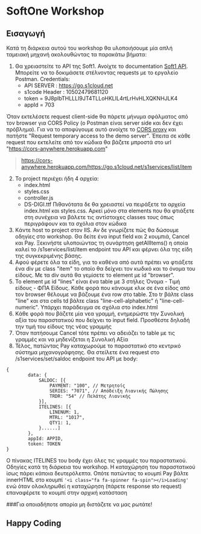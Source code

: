 # SoftOne Workshop

## Εισαγωγή

Κατά τη διάρκεια αυτού του workshop θα υλοποιήσουμε μία απλή ταμειακή μηχανή ακολουθώντας τα παρακάτω βήματα:

1. Θα χρειαστείτε το API της Soft1. Ανοίχτε το documentation [Soft1 API](http://s1sites.s1cloud.net/s1docs/goapi/docs/index.html#overview). Μπορείτε να το δοκιμάσετε στέλνοντας requests με το εργαλείο Postman. Credentials:
    * API SERVER : https://go.s1cloud.net
    * s1code Header : 10502479681120
    * token = 9J8pIbTHLLLI9JT4TLLoHKLIL4rtLrHvHLXQKNHJLK4
    * appId = 703

Όταν εκτελέσετε request client-side θα πάρετε μήνυμα σφάλματος από τον browser για CORS Policy (ο Postman είναι server side και δεν έχει πρόβλημα). Για να το αποφύγουμε αυτό ανοίχτε το [CORS proxy](https://cors-anywhere.herokuapp.com) και πατήστε "Request temporary access to the demo server". Έπειτα σε κάθε request που εκτελείτε από τον κώδικα θα βάζετε μπροστά στο url "https://cors-anywhere.herokuapp.com"
>https://cors-anywhere.herokuapp.com/https://go.s1cloud.net/s1services/list/item
2. To project περιέχει ήδη 4 αρχεία: 
    * index.html 
    * styles.css 
    * controller.js
    * DS-DIGI.ttf
Πιθανότατα δε θα χρειαστεί να πειράξετε τα αρχεία index.html και styles.css. Αρκεί μόνο στα elements που θα φτιάξετε στη συνέχεια να βάλετε τις αντίστοιχες classes τους όπως περιγράφουν και τα σχόλια στον κώδικα
3. Kάντε host το project στον IIS. Αν δε γνωρίζετε πώς θα δώσουμε οδηγίες στο workshop. Θα δείτε ένα input field και 2 κουμπιά, Cancel και Pay. Ξεκινήστε υλοποιώντας τη συνάρτηση getAllItems() η οποία καλεί το /s1services/list/item endpoint του API και φέρνει όλα της είδη της συγκεκριμένης βάσης.
4. Αφού φέρετε όλα τα είδη, για το καθένα από αυτά πρέπει να φτιάξετε ένα div με class "item" το οποίο θα δείχνει τον κωδικό και το όνομα του είδους. Με τα div αυτά θα γεμίσετε το element με id "browser".
5. To element με id "lines" είναι ένα table με 3 στήλες Όνομα - Τιμή είδους - ΦΠΑ Είδους. Κάθε φορά που κάνουμε κλικ σε ένα είδος από τον browser θέλουμε να βάζουμε ένα row στο table. Στο tr βάλτε class "line" και στα cells td βάλτε class "line-cell-alphabetic" ή "line-cell-numeric". Υπάρχει παράδειγμα σε σχόλια στο index.html
6. Kάθε φορά που βάζετε μία νεα γραμμή, ενημερώστε την Συνολική αξία του παραστατικού που δείχνει το input field. Προσθέστε δηλαδή την τιμή του είδους της νέας γραμμής
7. Όταν πατήσουμε Cancel τότε πρέπει να αδειάζει το table με τις γραμμές και να μηδενίζεται η Συνολική Αξία
8. Τέλος, πατώντας Pay καταχωρούμε το παραστατικό στο κεντρικό σύστημα μηχανογράφησης. Θα στείλετε ένα request στο /s1services/set/saldoc endpoint του API με body:
```Javascipt
{
        data: {
            SALDOC: [{
                PAYMENT: "100", // Μετρητοίς
                SERIES: "7071", // Απόδειξη Λιανικής Πώλησης
                TRDR: "54" // Πελάτης Λιανικής
            }],
            ITELINES: [{
                LINENUM: 1,
                MTRL: "1017",
                QTY1: 1,
            }......]
        },
        appId: APPID,
        token: TOKEN
}
```
Ο πίνακας ΙΤΕLINES του body έχει όλες τις γραμμές του παραστατικού. Οδηγίες κατά τη διάρκεια του workshop. H καταχώρηση του παραστατικού ίσως πάρει κάποια δευτερόλεπτα. Οπότε πατώντας το κουμπί Pay βάλτε innerHTML στο κουμπί ```'<i class="fa fa-spinner fa-spin"></i>Loading'``` ενώ όταν ολοκληρωθεί η καταχώρηση (πάρετε response sto request) επαναφέρετε το κουμπί στην αρχική κατάσταση

###Για οποιαδήποτε απορία μη διστάζετε να μας ρωτάτε!

## Happy Coding 

  

